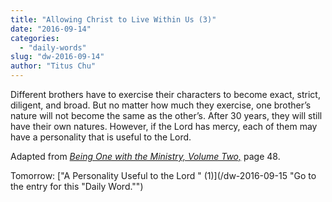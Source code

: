 ```yaml
---
title: "Allowing Christ to Live Within Us (3)"
date: "2016-09-14"
categories: 
  - "daily-words"
slug: "dw-2016-09-14"
author: "Titus Chu"
---
```


Different brothers have to exercise their characters to become exact, strict, diligent, and broad. But no matter how much they exercise, one brother’s nature will not become the same as the other’s. After 30 years, they will still have their own natures. However, if the Lord has mercy, each of them may have a personality that is useful to the Lord.

Adapted from _[Being One with the Ministry, Volume Two,](/book-one-with-the-ministry-vol-2/ "Go to the listing for this book.")_ page 48.

Tomorrow: ["A Personality Useful to the Lord " (1)](/dw-2016-09-15 "Go to the entry for this "Daily Word."")

